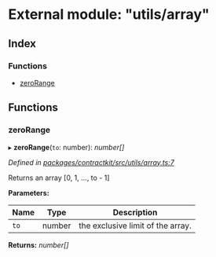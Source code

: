 # External module: "utils/array"

## Index

### Functions

* [zeroRange](_utils_array_.md#zerorange)

## Functions

###  zeroRange

▸ **zeroRange**(`to`: number): *number[]*

*Defined in [packages/contractkit/src/utils/array.ts:7](https://github.com/celo-org/celo-monorepo/blob/master/packages/contractkit/src/utils/array.ts#L7)*

Returns an array [0, 1, ..., to - 1]

**Parameters:**

Name | Type | Description |
------ | ------ | ------ |
`to` | number | the exclusive limit of the array.  |

**Returns:** *number[]*
